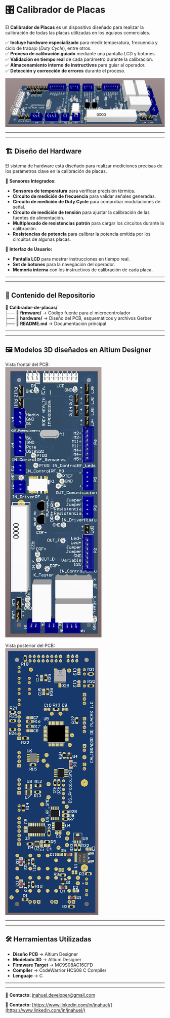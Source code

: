 # 🎛️ Calibrador de Placas  

El **Calibrador de Placas** es un dispositivo diseñado para realizar la calibración de todas las placas utilizadas en los equipos comerciales.  

✅ **Incluye hardware especializado** para medir temperatura, frecuencia y ciclo de trabajo (*Duty Cycle*), entre otros.  
✅ **Proceso de calibración guiado** mediante una pantalla LCD y botones.  
✅ **Validación en tiempo real** de cada parámetro durante la calibración.  
✅ **Almacenamiento interno de instructivos** para guiar al operador.  
✅ **Detección y corrección de errores** durante el proceso.  


![Vista 3D del PCB](https://github.com/jnahuel-developer/Calibrador-de-placas/blob/main/Hardware/CalibradorDePlacas/Images/CalibradorDePlacas%20-%203D.jpg)  


---
---


## 🏗️ Diseño del Hardware  

El sistema de hardware está diseñado para realizar mediciones precisas de los parámetros clave en la calibración de placas.  

🔹 **Sensores Integrados:**  
- **Sensores de temperatura** para verificar precisión térmica.  
- **Circuito de medición de frecuencia** para validar señales generadas.  
- **Circuito de medición de Duty Cycle** para comprobar modulaciones de señal.
- **Circuito de medición de tensión** para ajustar la calibración de las fuentes de alimentación.  
- **Multiplexado de resistencias patrón** para cargar los circuitos durante la calibración.
- **Resistencias de potencia** para calibrar la potencia emitida por los circuitos de algunas placas.


🔹 **Interfaz de Usuario:**  
- **Pantalla LCD** para mostrar instrucciones en tiempo real.  
- **Set de botones** para la navegación del operador.  
- **Memoria interna** con los instructivos de calibración de cada placa.  


---
---


## 📁 Contenido del Repositorio  


📂 **Calibrador-de-placas/**  
├── 📁 **firmware/** → Código fuente para el microcontrolador  
├── 📁 **hardware/** → Diseño del PCB, esquemáticos y archivos Gerber  
├── 📜 **README.md** → Documentación principal  


---
---


## 🖼️ Modelos 3D diseñados en Altium Designer  


Vista frontal del PCB:  
![PCB real](https://github.com/jnahuel-developer/Calibrador-de-placas/blob/main/Hardware/CalibradorDePlacas/Images/CalibradorDePlacas%20-%20Frente.jpg)  


Vista posterior del PCB:  
![PCB real](https://github.com/jnahuel-developer/Calibrador-de-placas/blob/main/Hardware/CalibradorDePlacas/Images/CalibradorDePlacas%20-%20Dorso.jpg)  


---
---


## 🛠️ Herramientas Utilizadas  


- **Diseño PCB** → Altium Designer  
- **Modelado 3D** → Altium Designer  
- **Firmware Target** → MC9S08AC16CFD  
- **Compiler** → CodeWarrior HCS08 C Compiler  
- **Lenguaje** → C  


---
---


📩 **Contacto:** [jnahuel.developer@gmail.com](jnahuel.developer@gmail.com)  

📩 **Contacto:** [https://www.linkedin.com/in/jnahuel/](https://www.linkedin.com/in/jnahuel/)  
